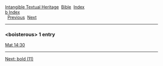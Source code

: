 [Intangible Textual Heritage](../../index)  [Bible](../index) 
[Index](index)   
[b Index](_b_)  
  [Previous](c01562)  [Next](c01564) 

------------------------------------------------------------------------

### &lt;boisterous&gt; 1 entry

[Mat 14:30](../kjv/mat014.htm#030)  

------------------------------------------------------------------------

[Next: bold (11)](c01564)
